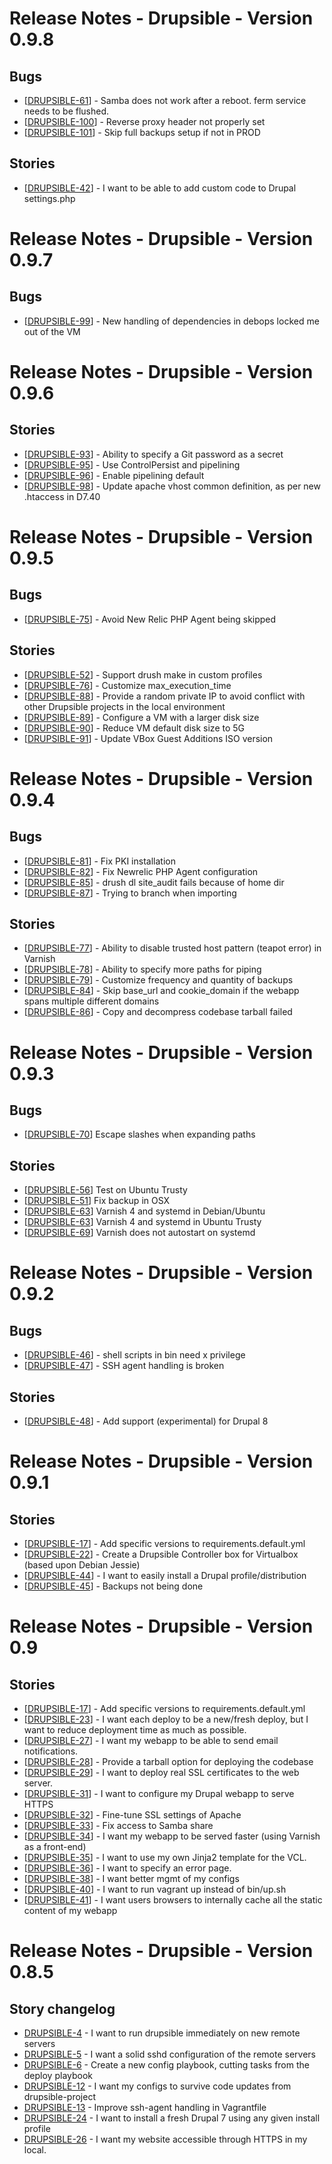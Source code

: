 # Release Notes - Drupsible - Version 0.9.8

## Bugs

*  [[DRUPSIBLE-61](https://drupsible.atlassian.net/browse/DRUPSIBLE-61)] - Samba does not work after a reboot. ferm service needs to be flushed.
*  [[DRUPSIBLE-100](https://drupsible.atlassian.net/browse/DRUPSIBLE-100)] - Reverse proxy header not properly set
*  [[DRUPSIBLE-101](https://drupsible.atlassian.net/browse/DRUPSIBLE-101)] - Skip full backups setup if not in PROD

## Stories

*  [[DRUPSIBLE-42](https://drupsible.atlassian.net/browse/DRUPSIBLE-42)] - I want to be able to add custom code to Drupal settings.php

# Release Notes - Drupsible - Version 0.9.7

## Bugs

*  [[DRUPSIBLE-99](https://drupsible.atlassian.net/browse/DRUPSIBLE-99)] - New handling of dependencies in debops locked me out of the VM

# Release Notes - Drupsible - Version 0.9.6

## Stories

*  [[DRUPSIBLE-93](https://drupsible.atlassian.net/browse/DRUPSIBLE-93)] - Ability to specify a Git password as a secret
*  [[DRUPSIBLE-95](https://drupsible.atlassian.net/browse/DRUPSIBLE-95)] - Use ControlPersist and pipelining
*  [[DRUPSIBLE-96](https://drupsible.atlassian.net/browse/DRUPSIBLE-96)] - Enable pipelining default
*  [[DRUPSIBLE-98](https://drupsible.atlassian.net/browse/DRUPSIBLE-98)] - Update apache vhost common definition, as per new .htaccess in D7.40

# Release Notes - Drupsible - Version 0.9.5

## Bugs

*  [[DRUPSIBLE-75](https://drupsible.atlassian.net/browse/DRUPSIBLE-75)] - Avoid New Relic PHP Agent being skipped

## Stories

*  [[DRUPSIBLE-52](https://drupsible.atlassian.net/browse/DRUPSIBLE-52)] - Support drush make in custom profiles
*  [[DRUPSIBLE-76](https://drupsible.atlassian.net/browse/DRUPSIBLE-76)] - Customize max_execution_time
*  [[DRUPSIBLE-88](https://drupsible.atlassian.net/browse/DRUPSIBLE-88)] - Provide a random private IP to avoid conflict with other Drupsible projects in the local environment
*  [[DRUPSIBLE-89](https://drupsible.atlassian.net/browse/DRUPSIBLE-89)] - Configure a VM with a larger disk size
*  [[DRUPSIBLE-90](https://drupsible.atlassian.net/browse/DRUPSIBLE-90)] - Reduce VM default disk size to 5G
*  [[DRUPSIBLE-91](https://drupsible.atlassian.net/browse/DRUPSIBLE-91)] - Update VBox Guest Additions ISO version

# Release Notes - Drupsible - Version 0.9.4

## Bugs

*  [[DRUPSIBLE-81](https://drupsible.atlassian.net/browse/DRUPSIBLE-81)] - Fix PKI installation
*  [[DRUPSIBLE-82](https://drupsible.atlassian.net/browse/DRUPSIBLE-82)] - Fix Newrelic PHP Agent configuration
*  [[DRUPSIBLE-85](https://drupsible.atlassian.net/browse/DRUPSIBLE-85)] - drush dl site_audit fails because of home dir
*  [[DRUPSIBLE-87](https://drupsible.atlassian.net/browse/DRUPSIBLE-87)] - Trying to branch when importing

## Stories

*  [[DRUPSIBLE-77](https://drupsible.atlassian.net/browse/DRUPSIBLE-77)] - Ability to disable trusted host pattern (teapot error) in Varnish
*  [[DRUPSIBLE-78](https://drupsible.atlassian.net/browse/DRUPSIBLE-78)] - Ability to specify more paths for piping
*  [[DRUPSIBLE-79](https://drupsible.atlassian.net/browse/DRUPSIBLE-79)] - Customize frequency and quantity of backups
*  [[DRUPSIBLE-84](https://drupsible.atlassian.net/browse/DRUPSIBLE-84)] - Skip base_url and cookie_domain if the webapp spans multiple different domains
*  [[DRUPSIBLE-86](https://drupsible.atlassian.net/browse/DRUPSIBLE-86)] - Copy and decompress codebase tarball failed

# Release Notes - Drupsible - Version 0.9.3

## Bugs

*  [[DRUPSIBLE-70](https://drupsible.atlassian.net/browse/DRUPSIBLE-70)] Escape slashes when expanding paths

## Stories

*  [[DRUPSIBLE-56](https://drupsible.atlassian.net/browse/DRUPSIBLE-56)] Test on Ubuntu Trusty
*  [[DRUPSIBLE-51](https://drupsible.atlassian.net/browse/DRUPSIBLE-51)] Fix backup in OSX
*  [[DRUPSIBLE-63](https://drupsible.atlassian.net/browse/DRUPSIBLE-63)] Varnish 4 and systemd in Debian/Ubuntu
*  [[DRUPSIBLE-63](https://drupsible.atlassian.net/browse/DRUPSIBLE-63)] Varnish 4 and systemd in Ubuntu Trusty
*  [[DRUPSIBLE-69](https://drupsible.atlassian.net/browse/DRUPSIBLE-69)] Varnish does not autostart on systemd

# Release Notes - Drupsible - Version 0.9.2

## Bugs
* [[DRUPSIBLE-46](https://drupsible.atlassian.net/browse/DRUPSIBLE-46)] - shell scripts in bin need x privilege
* [[DRUPSIBLE-47](https://drupsible.atlassian.net/browse/DRUPSIBLE-47)] - SSH agent handling is broken

## Stories
* [[DRUPSIBLE-48](https://drupsible.atlassian.net/browse/DRUPSIBLE-48)] - Add support (experimental) for Drupal 8

# Release Notes - Drupsible - Version 0.9.1
## Stories
* [[DRUPSIBLE-17](https://drupsible.atlassian.net/browse/DRUPSIBLE-17)] - Add specific versions to requirements.default.yml
* [[DRUPSIBLE-22](https://drupsible.atlassian.net/browse/DRUPSIBLE-22)] - Create a Drupsible Controller box for Virtualbox (based upon Debian Jessie)
* [[DRUPSIBLE-44](https://drupsible.atlassian.net/browse/DRUPSIBLE-44)] - I want to easily install a Drupal profile/distribution
* [[DRUPSIBLE-45](https://drupsible.atlassian.net/browse/DRUPSIBLE-45)] - Backups not being done

# Release Notes - Drupsible - Version 0.9
## Stories
* [[DRUPSIBLE-17](https://drupsible.atlassian.net/browse/DRUPSIBLE-17)] - Add specific versions to requirements.default.yml
* [[DRUPSIBLE-23](https://drupsible.atlassian.net/browse/DRUPSIBLE-23)] - I want each deploy to be a new/fresh deploy, but I want to reduce deployment time as much as possible.
* [[DRUPSIBLE-27](https://drupsible.atlassian.net/browse/DRUPSIBLE-27)] - I want my webapp to be able to send email notifications.
* [[DRUPSIBLE-28](https://drupsible.atlassian.net/browse/DRUPSIBLE-28)] - Provide a tarball option for deploying the codebase
* [[DRUPSIBLE-29](https://drupsible.atlassian.net/browse/DRUPSIBLE-29)] - I want to deploy real SSL certificates to the web server.
* [[DRUPSIBLE-31](https://drupsible.atlassian.net/browse/DRUPSIBLE-31)] - I want to configure my Drupal webapp to serve HTTPS
* [[DRUPSIBLE-32](https://drupsible.atlassian.net/browse/DRUPSIBLE-32)] - Fine-tune SSL settings of Apache
* [[DRUPSIBLE-33](https://drupsible.atlassian.net/browse/DRUPSIBLE-33)] - Fix access to Samba share
* [[DRUPSIBLE-34](https://drupsible.atlassian.net/browse/DRUPSIBLE-34)] - I want my webapp to be served faster (using Varnish as a front-end)
* [[DRUPSIBLE-35](https://drupsible.atlassian.net/browse/DRUPSIBLE-35)] - I want to use my own Jinja2 template for the VCL.
* [[DRUPSIBLE-36](https://drupsible.atlassian.net/browse/DRUPSIBLE-36)] - I want to specify an error page.
* [[DRUPSIBLE-38](https://drupsible.atlassian.net/browse/DRUPSIBLE-38)] - I want better mgmt of my configs
* [[DRUPSIBLE-40](https://drupsible.atlassian.net/browse/DRUPSIBLE-40)] - I want to run vagrant up instead of bin/up.sh
* [[DRUPSIBLE-41](https://drupsible.atlassian.net/browse/DRUPSIBLE-41)] - I want users browsers to internally cache all the static content of my webapp

# Release Notes - Drupsible - Version 0.8.5
## Story changelog ##
* [DRUPSIBLE-4](https://drupsible.atlassian.net/browse/DRUPSIBLE-4) - I want to run drupsible immediately on new remote servers
* [DRUPSIBLE-5](https://drupsible.atlassian.net/browse/DRUPSIBLE-5) - I want a solid sshd configuration of the remote servers
* [DRUPSIBLE-6](https://drupsible.atlassian.net/browse/DRUPSIBLE-6) - Create a new config playbook, cutting tasks from the deploy playbook
* [DRUPSIBLE-12](https://drupsible.atlassian.net/browse/DRUPSIBLE-12) - I want my configs to survive code updates from drupsible-project
* [DRUPSIBLE-13](https://drupsible.atlassian.net/browse/DRUPSIBLE-13) - Improve ssh-agent handling in Vagrantfile
* [DRUPSIBLE-24](https://drupsible.atlassian.net/browse/DRUPSIBLE-24) - I want to install a fresh Drupal 7 using any given install profile
* [DRUPSIBLE-26](https://drupsible.atlassian.net/browse/DRUPSIBLE-26) - I want my website accessible through HTTPS in my local.
